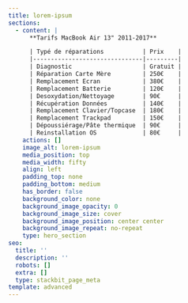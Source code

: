 ```yaml
---
title: lorem-ipsum
sections:
  - content: |
      **Tarifs MacBook Air 13" 2011-2017**

      | Typé de réparations           | Prix    |
      |-------------------------------|---------|
      | Diagnostic                    | Gratuit |
      | Réparation Carte Mère         | 250€    |
      | Remplacement Ecran            | 380€    |
      | Remplacement Batterie         | 120€    |
      | Desoxydation/Nettoyage        | 90€     |
      | Récupération Données          | 140€    |
      | Remplacement Clavier/Topcase  | 180€    |
      | Remplacement Trackpad         | 150€    |
      | Dépoussiérage/Pâte thermique  | 90€     |
      | Reinstallation OS             | 80€     |
    actions: []
    image_alt: lorem-ipsum
    media_position: top
    media_width: fifty
    align: left
    padding_top: none
    padding_bottom: medium
    has_border: false
    background_color: none
    background_image_opacity: 0
    background_image_size: cover
    background_image_position: center center
    background_image_repeat: no-repeat
    type: hero_section
seo:
  title: ''
  description: ''
  robots: []
  extra: []
  type: stackbit_page_meta
template: advanced
---
```

